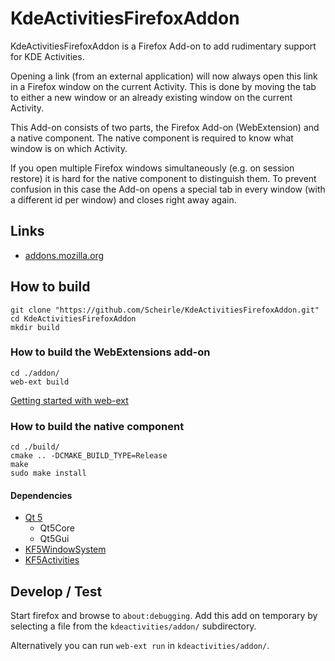 # KdeActivitiesFirefoxAddon

KdeActivitiesFirefoxAddon is a Firefox Add-on to add rudimentary support for KDE Activities.

Opening a link (from an external application) will now always open this link in a Firefox window on the current Activity.
This is done by moving the tab to either a new window or an already existing window on the current Activity.

This Add-on consists of two parts, the Firefox Add-on (WebExtension) and a native component.
The native component is required to know what window is on which Activity.


If you open multiple Firefox windows simultaneously (e.g. on session restore) it is hard for the native component to distinguish them.
To prevent confusion in this case the Add-on opens a special tab in every window (with a different id per window) and closes right away again.

## Links
* [addons.mozilla.org](https://addons.mozilla.org/en-US/firefox/addon/kde-activities/)

## How to build

	git clone "https://github.com/Scheirle/KdeActivitiesFirefoxAddon.git"
	cd KdeActivitiesFirefoxAddon
	mkdir build


### How to build the WebExtensions add-on

	cd ./addon/
	web-ext build

[Getting started with web-ext](https://developer.mozilla.org/en-US/Add-ons/WebExtensions/Getting_started_with_web-ext)


### How to build the native component

	cd ./build/
	cmake .. -DCMAKE_BUILD_TYPE=Release
	make
	sudo make install

#### Dependencies

* [Qt 5](https://www.qt.io/)
	* Qt5Core
	* Qt5Gui
* [KF5WindowSystem](https://api.kde.org/frameworks/kwindowsystem/html/index.html)
* [KF5Activities](https://api.kde.org/frameworks/kactivities/html/index.html)

## Develop / Test
Start firefox and browse to `about:debugging`.
Add this add on temporary by selecting a file from the `kdeactivities/addon/` subdirectory.

Alternatively you can run `web-ext run` in `kdeactivities/addon/`.

